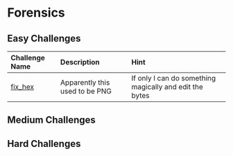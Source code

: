 # Forensics 

## Easy Challenges
| Challenge Name  | Description | Hint
|:-- | :-- | :---
| [fix_hex](fix_hex)  | Apparently this used to be PNG | If only I can do something magically and edit the bytes



## Medium Challenges


## Hard Challenges